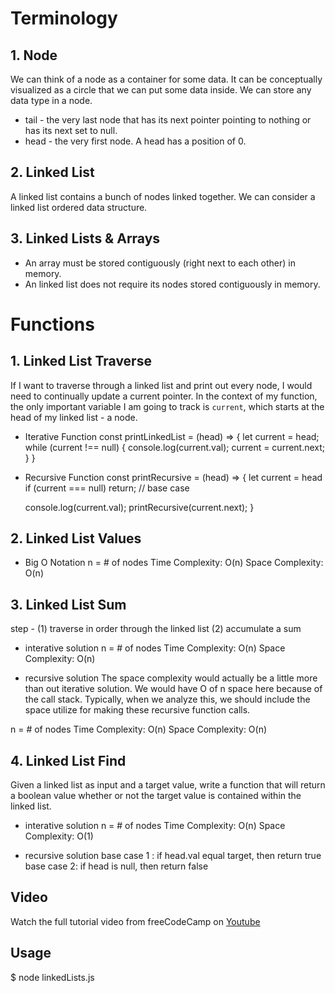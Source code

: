 
# Terminology
## 1. Node
We can think of a node as a container for some data. It can be conceptually visualized as a circle that we can put some data inside. We can store any data type in a node.

* tail - the very last node that has its next pointer pointing to nothing or has its next set to null. 
* head - the very first node. A head has a position of 0.

## 2. Linked List
A linked list contains a bunch of nodes linked together. We can consider a linked list ordered data structure.

## 3. Linked Lists & Arrays
* An array must be stored contiguously (right next to each other) in memory. 
* An linked list does not require its nodes stored contiguously in memory. 

# Functions
## 1. Linked List Traverse
If I want to traverse through a linked list and print out every node, I would need to continually update a current pointer. In the context of my function, the only important variable I am going to track is `current`, which starts at the head of my linked list - a node.  

* Iterative Function
const printLinkedList = (head) => {
   let current = head;
   while (current !== null) {
       console.log(current.val);
       current = current.next;
   }
}

* Recursive Function
const printRecursive = (head) => {
    let current = head
    if (current === null) return;    // base case

    console.log(current.val);
    printRecursive(current.next);
}

## 2. Linked List Values
* Big O Notation
n = # of nodes
Time Complexity: O(n)
Space Complexity: O(n) 

## 3. Linked List Sum
step -
(1) traverse in order through the linked list
(2) accumulate a sum

* interative solution
n = # of nodes
Time Complexity: O(n)
Space Complexity: O(n) 

* recursive solution
The space complexity would actually be a little more than out iterative solution. We would have O of n space here because of the call stack. Typically, when we analyze this, we should include the space utilize for making these recursive function calls.

n = # of nodes
Time Complexity: O(n)
Space Complexity: O(n) 

## 4. Linked List Find
Given a linked list as input and a target value, write a function that will return a boolean value whether or not the target value is contained within the linked list. 

* interative solution
n = # of nodes
Time Complexity: O(n)
Space Complexity: O(1)

* recursive solution
base case 1 : if head.val equal target, then return true
base case 2: if head is null, then return false

## Video
Watch the full tutorial video from freeCodeCamp on <a href="https://www.youtube.com/watch?v=Hj_rA0dhr2I&list=PLq40WqbjDuSwoiI-l1CyfPeW6nTwHTuAg&index=4">Youtube</a>

## Usage
$ node linkedLists.js